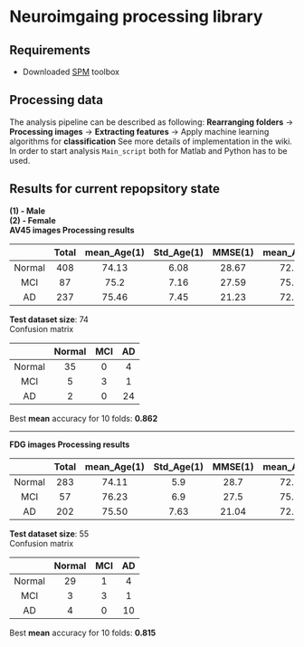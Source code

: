 # Neuroimgaing processing library
## Requirements
* Downloaded [SPM](http://www.fil.ion.ucl.ac.uk/spm/ext/) toolbox

## Processing data  
The analysis pipeline can be described as following:
**Rearranging folders** -> **Processing images** -> **Extracting features** -> Apply machine learning algorithms for **classification**
See more details of implementation in the wiki.
In order to start analysis `Main_script` both for Matlab and Python has to be used.


## Results for current repopsitory state  
**(1) - Male**  
**(2) - Female**  
**AV45 images Processing results**  

|         |  Total | mean_Age(1) | Std_Age(1) | MMSE(1) | mean_Age(2) |Std_Age(2) | MMSE(2)|
| :-----: | :-----:|:---: |:---:| :---:| :---:| :---:| :---:|
| Normal  | 408    | 74.13|6.08| 28.67|72.26 | 5.68 | 28.96|
| MCI      | 87    | 75.2|7.16 | 27.59 |75.32 |5.2 | 27.48|
| AD      | 237    | 75.46|7.45 | 21.23 |72.75 |7.65  | 21.09|  


**Test dataset size**: 74  
Confusion matrix  
  
|        | Normal | MCI  | AD  |
| :----: | :----: | :---:|:---:|
| Normal | 35     |  0   | 4   |
| MCI    | 5      |  3   | 1   |
| AD     | 2      |  0   | 24  |

Best **mean** accuracy for 10 folds: **0.862**

--------

**FDG images Processing results**  

|         |  Total | mean_Age(1) | Std_Age(1) | MMSE(1) | mean_Age(2) |Std_Age(2) | MMSE(2)|
| :-----: | :-----:|:---: |:---:| :---:| :---:| :---:| :---:|
| Normal  | 283    | 74.11|5.9|  28.7|72.04 | 6.05 | 29.02|
| MCI      | 57    | 76.23|6.9 | 27.5 |75.24 |5.54  | 27.46|
| AD      | 202    | 75.50|7.63| 21.04   |72.59 |7.66  |  21.06|  


**Test dataset size**: 55  
Confusion matrix  
  
|        | Normal | MCI  | AD  |
| :----: | :----: | :---:|:---:|
| Normal | 29     |  1   | 4   |
| MCI    | 3      |  3   | 1   |
| AD     | 4      |  0   | 10  |

Best **mean** accuracy for 10 folds: **0.815**
